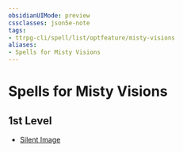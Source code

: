 ```yaml
---
obsidianUIMode: preview
cssclasses: json5e-note
tags:
- ttrpg-cli/spell/list/optfeature/misty-visions
aliases:
- Spells for Misty Visions
---
```

# Spells for Misty Visions

## 1st Level

- [Silent Image](/3-Mechanics/CLI/Compendium/spells/silent-image.md "PHB")